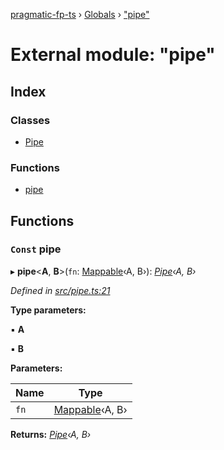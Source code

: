 [pragmatic-fp-ts](../README.md) › [Globals](../globals.md) › ["pipe"](_pipe_.md)

# External module: "pipe"

## Index

### Classes

* [Pipe](../classes/_pipe_.pipe.md)

### Functions

* [pipe](_pipe_.md#const-pipe)

## Functions

### `Const` pipe

▸ **pipe**<**A**, **B**>(`fn`: [Mappable](_types_.md#mappable)‹A, B›): *[Pipe](../classes/_pipe_.pipe.md)‹A, B›*

*Defined in [src/pipe.ts:21](https://github.com/hermann-p/pragmatic-fp-ts/blob/d50fca4/src/pipe.ts#L21)*

**Type parameters:**

▪ **A**

▪ **B**

**Parameters:**

Name | Type |
------ | ------ |
`fn` | [Mappable](_types_.md#mappable)‹A, B› |

**Returns:** *[Pipe](../classes/_pipe_.pipe.md)‹A, B›*
